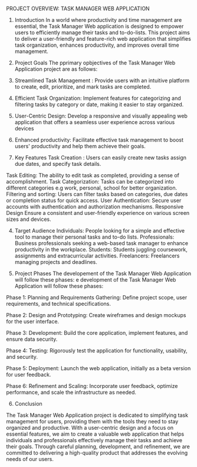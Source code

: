 PROJECT OVERVIEW: TASK MANAGER WEB APPLICATION

1. Introduction
   In a world where productivity and time management are essential, the Task Manager Web application is designed to empower users to efficiently manage their tasks and to-do-lists. This project aims to deliver a user-friendly and feature-rich web application that simplifies task organization, enhances productivity, and improves overall time management.
2. Project Goals
   The pprimary opbjectives of the Task Manager Web Application project are as follows:
3. Streamlined Task Management : Provide users with an intuitive platform to create, edit, prioritize, and mark tasks are completed.
4. Efficient Task Organization: Implement features for categorizing and filtering tasks by category or date, making it easier to stay organized.
5. User-Centric Design: Develop a responsive and visually appealing web application that offers a seamless user experience across various devices
6. Enhanced productivity: Facilitate effective task management to boost users' productivity and help them achieve their goals.

7. Key Features
   Task Creation : Users can easily create new tasks assign due dates, and specify task details.

Task Editing: The ability to edit task as completed, providing a sense of accomplishment.
Task Categorization: Tasks can be categorized into different categories e.g work, personal, school for better organization.
Filtering and sorting: Users can filter tasks based on categories, due dates or completion status for quick access.
User Authentication: Secure user accounts with authentication and authorization mechanisms.
Responsive Design Ensure a consistent and user-friendly experience on various screen sizes and devices.

4. Target Audience
   Individuals: People looking for a simple and effective tool to manage their personal tasks and to-do lists.
   Professionals: Business professionals seeking a web-based task manager to enhance productivity in the workplace.
   Students: Students juggling coursework, assignments and extracurricular activities.
   Freelancers: Freelancers managing projects and deadlines.

5. Project Phases
   The developement of the Task Manager Web Application will follow these phases:
   e development of the Task Manager Web Application will follow these phases:

Phase 1: Planning and Requirements Gathering: Define project scope, user requirements, and technical specifications.

Phase 2: Design and Prototyping: Create wireframes and design mockups for the user interface.

Phase 3: Development: Build the core application, implement features, and ensure data security.

Phase 4: Testing: Rigorously test the application for functionality, usability, and security.

Phase 5: Deployment: Launch the web application, initially as a beta version for user feedback.

Phase 6: Refinement and Scaling: Incorporate user feedback, optimize performance, and scale the infrastructure as needed.

6. Conclusion

The Task Manager Web Application project is dedicated to simplifying task management for users, providing them with the tools they need to stay organized and productive. With a user-centric design and a focus on essential features, we aim to create a valuable web application that helps individuals and professionals effectively manage their tasks and achieve their goals. Through careful planning, development, and refinement, we are committed to delivering a high-quality product that addresses the evolving needs of our users.

